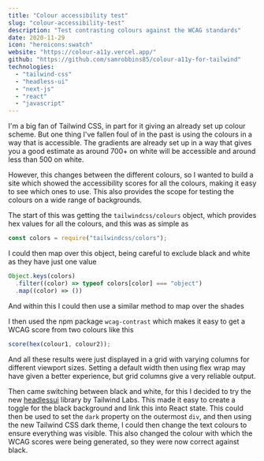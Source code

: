 ```yaml
---
title: "Colour accessibility test"
slug: "colour-accessibility-test"
description: "Test contrasting colours against the WCAG standards"
date: 2020-11-29
icon: "heroicons:swatch"
website: "https://colour-a11y.vercel.app/"
github: "https://github.com/samrobbins85/colour-a11y-for-tailwind"
technologies:
  - "tailwind-css"
  - "headless-ui"
  - "next-js"
  - "react"
  - "javascript"
---
```


I'm a big fan of Tailwind CSS, in part for it giving an already set up colour scheme. But one thing I've fallen foul of in the past is using the colours in a way that is accessible. The gradients are already set up in a way that gives you a good estimate as around 700+ on white will be accessible and around less than 500 on white.

However, this changes between the different colours, so I wanted to build a site which showed the accessibility scores for all the colours, making it easy to see which ones to use. This also provides the scope for testing the colours on a wide range of backgrounds.

The start of this was getting the `tailwindcss/colours` object, which provides hex values for all the colours, and this was as simple as

```js
const colors = require("tailwindcss/colors");
```

I could then map over this object, being careful to exclude black and white as they have just one value

```js
Object.keys(colors)
  .filter((color) => typeof colors[color] === "object")
  .map((color) => ())
```

And within this I could then use a similar method to map over the shades

I then used the npm package `wcag-contrast` which makes it easy to get a WCAG score from two colours like this

```js
score(hex(colour1, colour2));
```

And all these results were just displayed in a grid with varying columns for different viewport sizes. Setting a default width then using flex wrap may have given a better experience, but grid columns give a very reliable output.

Then came switching between black and white, for this I decided to try the new [headlessui](https://headlessui.dev/) library by Tailwind Labs. This made it easy to create a toggle for the black background and link this into React state. This could then be used to set the `dark` property on the outermost `div`, and then using the new Tailwind CSS dark theme, I could then change the text colours to ensure everything was visible. This also changed the colour with which the WCAG scores were being generated, so they were now correct against black.
